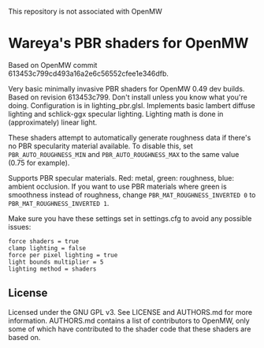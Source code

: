 This repository is not associated with OpenMW

# Wareya's PBR shaders for OpenMW

Based on OpenMW commit 613453c799cd493a16a2e6c56552cfee1e346dfb.

Very basic minimally invasive PBR shaders for OpenMW 0.49 dev builds. Based on revision 613453c799. Don't install unless you know what you're doing. Configuration is in lighting_pbr.glsl. Implements basic lambert diffuse lighting and schlick-ggx specular lighting. Lighting math is done in (approximately) linear light.

These shaders attempt to automatically generate roughness data if there's no PBR specularity material available. To disable this, set `PBR_AUTO_ROUGHNESS_MIN` and `PBR_AUTO_ROUGHNESS_MAX` to the same value (0.75 for example).

Supports PBR specular materials. Red: metal, green: roughness, blue: ambient occlusion. If you want to use PBR materials where green is smoothness instead of roughness, change `PBR_MAT_ROUGHNESS_INVERTED 0` to `PBR_MAT_ROUGHNESS_INVERTED 1`.

Make sure you have these settings set in settings.cfg to avoid any possible issues:

```
force shaders = true
clamp lighting = false
force per pixel lighting = true
light bounds multiplier = 5
lighting method = shaders
```

## License

Licensed under the GNU GPL v3. See LICENSE and AUTHORS.md for more information. AUTHORS.md contains a list of contributors to OpenMW, only some of which have contributed to the shader code that these shaders are based on.

